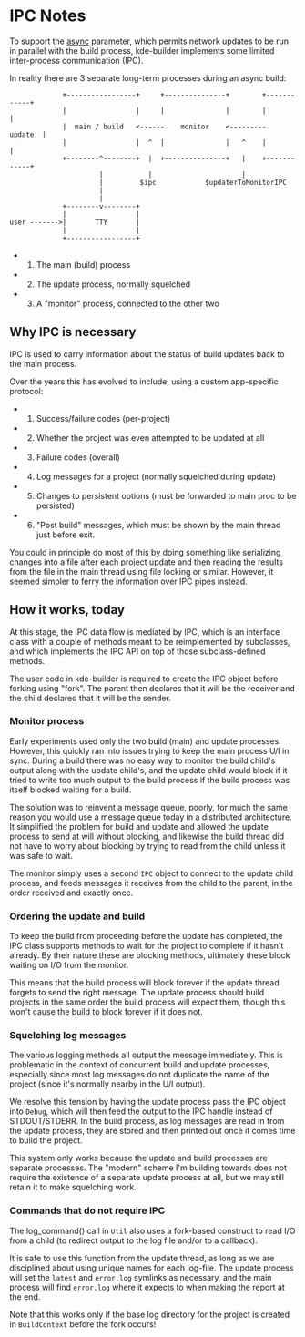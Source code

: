 # IPC Notes

To support the [async](https://docs.kde.org/trunk5/en/kdesrc-build/kdesrc-build/conf-options-table.html#conf-async)
parameter, which permits network updates to be run in parallel with the build process, kde-builder implements
some limited inter-process communication (IPC).

In reality there are 3 separate long-term processes during an async build:

                 +-----------------+     +---------------+        +------------+
                 |                 |     |               |        |            |
                 |  main / build   <------    monitor    <---------    update  |
                 |                 |  ^  |               |   ^    |            |
                 +--------^--------+  |  +---------------+   |    +------------+
                          |           |                      |
                          |         $ipc            $updaterToMonitorIPC
                          |
                          |
                 +--------v--------+
                 |                 |
    user ------->|       TTY       |
                 |                 |
                 +-----------------+

- 1. The main (build) process
- 2. The update process, normally squelched
- 3. A "monitor" process, connected to the other two

## Why IPC is necessary

IPC is used to carry information about the status of build updates back to the main process.

Over the years this has evolved to include, using a custom app-specific protocol:

- 1. Success/failure codes (per-project)
- 2. Whether the project was even attempted to be updated at all
- 3. Failure codes (overall)
- 4. Log messages for a project (normally squelched during update)
- 5. Changes to persistent options (must be forwarded to main proc to be persisted)
- 6. "Post build" messages, which must be shown by the main thread just before exit.

You could in principle do most of this by doing something like serializing
changes into a file after each project update and then reading the results from
the file in the main thread using file locking or similar. However, it seemed
simpler to ferry the information over IPC pipes instead.

## How it works, today

At this stage, the IPC data flow is mediated by IPC, which is an
interface class with a couple of methods meant to be reimplemented by
subclasses, and which implements the IPC API on top of those subclass-defined
methods.

The user code in kde-builder is required to create the IPC object before
forking using "fork". The parent then declares that it will be the
receiver and the child declared that it will be the sender.

### Monitor process

Early experiments used only the two build (main) and update processes. However,
this quickly ran into issues trying to keep the main process U/I in sync.
During a build there was no easy way to monitor the build child's output along
with the update child's, and the update child would block if it tried to write
too much output to the build process if the build process was itself blocked
waiting for a build.

The solution was to reinvent a message queue, poorly, for much the same reason
you would use a message queue today in a distributed architecture. It
simplified the problem for build and update and allowed the update process to
send at will without blocking, and likewise the build thread did not have to
worry about blocking by trying to read from the child unless it was safe to
wait.

The monitor simply uses a second `IPC` object to connect to the update
child process, and feeds messages it receives from the child to the parent, in
the order received and exactly once.

### Ordering the update and build

To keep the build from proceeding before the update has completed, the IPC
class supports methods to wait for the project to complete if it hasn't already.
By their nature these are blocking methods, ultimately these block waiting on
I/O from the monitor.

This means that the build process will block forever if the update thread
forgets to send the right message. The update process should build projects in
the same order the build process will expect them, though this won't cause the
build to block forever if it does not.

### Squelching log messages

The various logging methods all output the message immediately. This is
problematic in the context of concurrent build and update processes, especially
since most log messages do not duplicate the name of the project (since it's
normally nearby in the U/I output).

We resolve this tension by having the update process pass the IPC object into
`Debug`, which will then feed the output to the IPC handle instead of
STDOUT/STDERR. In the build process, as log messages are read in from the
update process, they are stored and then printed out once it comes time to
build the project.

This system only works because the update and build processes are separate
processes.  The "modern" scheme I'm building towards does not require the
existence of a separate update process at all, but we may still retain it to
make squelching work.

### Commands that do not require IPC

The log\_command() call in `Util` also uses a fork-based construct to read
I/O from a child (to redirect output to the log file and/or to a callback).

It is safe to use this function from the update thread, as long as we are
disciplined about using unique names for each log-file. The update process will
set the `latest` and `error.log` symlinks as necessary, and the main process
will find `error.log` where it expects to when making the report at the end.

Note that this works only if the base log directory for the project is created
in `BuildContext` before the fork occurs!
